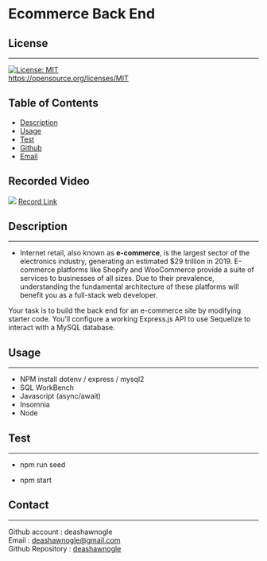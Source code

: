 # Ecommerce Back End


  ## License
  ------------------
  [![License: MIT](https://img.shields.io/badge/License-MIT-yellow.svg)](https://opensource.org/licenses/MIT)<br>https://opensource.org/licenses/MIT
  

  ## Table of Contents
  - [Description](#description)
  - [Usage](#usage)
  - [Test](#test)
  - [Github](#github)
  - [Email](#email)


## Recorded Video
<img src ="./assets/Ecommerce Back End.gif">
<a href ="https://drive.google.com/file/d/1RNIR0pFCLieNOZalQcqevpGKfaKjCEc5/view">Record Link</a>

##  Description
------------------
- Internet retail, also known as **e-commerce**, is the largest sector of the electronics industry, generating an estimated $29 trillion in 2019. E-commerce platforms like Shopify and WooCommerce provide a suite of services to businesses of all sizes. Due to their prevalence, understanding the fundamental architecture of these platforms will benefit you as a full-stack web developer.

Your task is to build the back end for an e-commerce site by modifying starter code. You’ll configure a working Express.js API to use Sequelize to interact with a MySQL database.

##  Usage
------------------
- NPM install dotenv / express / mysql2
- SQL WorkBench
- Javascript (async/await)
- Insomnia
- Node

## Test
------------------
* npm run seed
- npm start



## Contact
------------------
Github account : deashawnogle<br>
Email : deashawnogle@gmail.com<br>
Github Repository : <a href="https://github.com/deashawnogle">deashawnogle</a>
